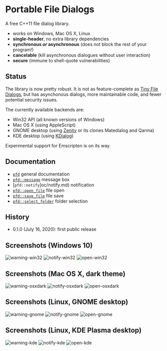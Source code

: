# Portable File Dialogs

A free C++11 file dialog library.

  * works on Windows, Mac OS X, Linux
  * **single-header**, no extra library dependencies
  * **synchronous *or* asynchronous** (does not block the rest of your program!)
  * **cancelable** (kill asynchronous dialogues without user interaction)
  * **secure** (immune to shell-quote vulnerabilities)

## Status

The library is now pretty robust. It is not as feature-complete as
[Tiny File Dialogs](https://sourceforge.net/projects/tinyfiledialogs/),
but has asynchonous dialogs, more maintainable code, and fewer potential
security issues.

The currently available backends are:

  * Win32 API (all known versions of Windows)
  * Mac OS X (using AppleScript)
  * GNOME desktop (using [Zenity](https://en.wikipedia.org/wiki/Zenity) or its clones Matedialog and Qarma)
  * KDE desktop (using [KDialog](https://github.com/KDE/kdialog))

Experimental support for Emscripten is on its way.

## Documentation

  * [`pfd`](doc/pfd.md) general documentation
  * [`pfd::message`](doc/message.md) message box
  * [`pfd::notify`]oc/notify.md) notification
  * [`pfd::open_file`](doc/open_file.md) file open
  * [`pfd::save_file`](doc/save_file.md) file save
  * [`pfd::select_folder`](doc/select_folder.md) folder selection

## History

  * 0.1.0 (July 16, 2020): first public release

## Screenshots (Windows 10)

![warning-win32](https://user-images.githubusercontent.com/245089/47136607-76919a00-d2b4-11e8-8f42-e2d62c4f9570.png)
![notify-win32](https://user-images.githubusercontent.com/245089/47142453-2ff76c00-d2c3-11e8-871a-1a110ac91eb2.png)
![open-win32](https://user-images.githubusercontent.com/245089/47155865-0f8cd900-d2e6-11e8-8041-1e20b6f77dee.png)

## Screenshots (Mac OS X, dark theme)

![warning-osxdark](https://user-images.githubusercontent.com/245089/56053001-22dba700-5d53-11e9-8233-ca7a2c58188d.png)
![notify-osxdark](https://user-images.githubusercontent.com/245089/56053188-bc0abd80-5d53-11e9-8298-68aa96315c6c.png)
![open-osxdark](https://user-images.githubusercontent.com/245089/56053378-39363280-5d54-11e9-9583-9f1c978fa0db.png)

## Screenshots (Linux, GNOME desktop)

![warning-gnome](https://user-images.githubusercontent.com/245089/47136608-772a3080-d2b4-11e8-9e1d-60a7e743e908.png)
![notify-gnome](https://user-images.githubusercontent.com/245089/47142455-30900280-d2c3-11e8-8b76-ea16c7e502d4.png)
![open-gnome](https://user-images.githubusercontent.com/245089/47155867-0f8cd900-d2e6-11e8-93af-275636491ec4.png)

## Screenshots (Linux, KDE Plasma desktop)

![warning-kde](https://user-images.githubusercontent.com/245089/47149255-4dcccd00-d2d3-11e8-84c9-f85612784680.png)
![notify-kde](https://user-images.githubusercontent.com/245089/47149206-27a72d00-d2d3-11e8-8f1b-96e462f08c2b.png)
![open-kde](https://user-images.githubusercontent.com/245089/47155866-0f8cd900-d2e6-11e8-8006-f14b948afc55.png)

